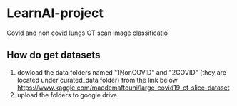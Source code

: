 # LearnAI-project

Covid and non covid lungs CT scan image classificatio

## How do get datasets
1. dowload the data folders named "1NonCOVID" and "2COVID" (they are located under curated_data folder) from the link below
https://www.kaggle.com/maedemaftouni/large-covid19-ct-slice-dataset
2. upload the folders to google drive

